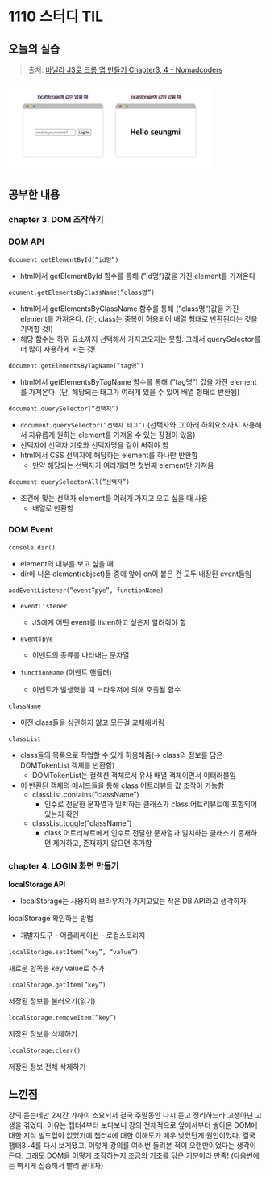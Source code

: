 # 1110 스터디 TIL

## 오늘의 실습

> 출처: [바닐라 JS로 크롬 앱 만들기 Chapter3, 4 - Nomadcoders](https://nomadcoders.co/javascript-for-beginners/lobby)

<img src="../img/login.jpg" width="400">

## 공부한 내용

### chapter 3. DOM 조작하기

### DOM API

`document.getElementById(”id명”)`

-   html에서 getElementById 함수를 통해 (”id명”)값을 가진 element를 가져온다

`ocument.getElementsByClassName(”class명”)`

-   html에서 getElementsByClassName 함수를 통해 (”class명”)값을 가진 element를 가져온다. (단, class는 중복이 허용되어 배열 형태로 반환된다는 것을 기억할 것!)
-   해당 함수는 하위 요소까지 선택해서 가지고오지는 못함. 그래서 querySelector를 더 많이 사용하게 되는 것!

`document.getElementsByTagName(”tag명”)`

-   html에서 getElementsByTagName 함수를 통해 (”tag명”) 값을 가진 element를 가져온다. (단, 해당되는 태그가 여러개 있을 수 있어 배열 형태로 반환됨)

`document.querySelector(”선택자”)`

-   `document.querySelector(”선택자 태그”)` (선택자와 그 아래 하위요소까지 사용해서 자유롭게 원하는 element를 가져올 수 있는 장점이 있음)
-   선택자에 선택자 기호와 선택자명을 같이 써줘야 함
-   html에서 CSS 선택자에 해당하는 element를 하나만 반환함
    -   만약 해당되는 선택자가 여러개라면 첫번째 element만 가져옴

`document.querySelectorAll(”선택자”)`

-   조건에 맞는 선택자 element를 여러개 가지고 오고 싶을 때 사용
    -   배열로 반환함

### DOM Event

`console.dir()`

-   element의 내부를 보고 싶을 때
-   dir에 나온 element(object)들 중에 앞에 on이 붙은 건 모두 내장된 event들임

`addEventListener(”eventTpye”, functionName)`

-   `eventListener`

    -   JS에게 어떤 event를 listen하고 싶은지 알려줘야 함

-   `eventTpye`

    -   이벤트의 종류를 나타내는 문자열

-   `functionName` (이벤트 핸들러)
    -   이벤트가 발생했을 때 브라우저에 의해 호출될
        함수

`className`

-   이전 class들을 상관하지 않고 모든걸 교체해버림

`classList`

-   class들의 목록으로 작업할 수 있게 허용해줌(→ class의 정보를 담은 DOMTokenList 객체를 반환함)
    -   DOMTokenList는 컬렉션 객체로서 유사 배열 객체이면서 이터러블임
-   이 반환된 객체의 메서드들을 통해 class 어트리뷰트 값 조작이 가능함
    -   classList.contains(”className”)
        -   인수로 전달한 문자열과 일치하는 클래스가 class 어트리뷰트에 포함되어있는지 확인
    -   classList.toggle(”className”)
        -   class 어트리뷰트에서 인수로 전달한 문자열과 일치하는 클래스가 존재하면 제거하고, 존재하지 않으면 추가함

### chapter 4. LOGIN 화면 만들기

**localStorage API**

-   localStorage는 사용자의 브라우저가 가지고있는 작은 DB API라고 생각하자.

localStorage 확인하는 방법

-   개발자도구 - 어플리케이션 - 로컬스토리지

`localStorage.setItem(”key”, “value”)`

새로운 항목을 key:value로 추가

`lcoalStorage.getItem(”key”)`

저장된 정보를 불러오기(읽기)

`localStorage.removeItem(”key”)`

저장된 정보를 삭제하기

`localStorage.clear()`

저장된 정보 전체 삭제하기

## 느낀점

강의 듣는데만 2시간 가까이 소요되서 결국 주말동안 다시 듣고 정리하느라 고생아닌 고생을 겪었다. 이유는 챕터4부터 보다보니 강의 전체적으로 앞에서부터 쌓아온 DOM에 대한 지식 빌드업이 없었기에 챕터4에 대한 이해도가 매우 낮았던게 원인이었다. 결국 챕터3~4를 다시 보게됐고, 이렇게 강의를 여러번 돌려본 적이 오랜만이었다는 생각이 든다. 그래도 DOM을 어떻게 조작하는지 조금의 기초를 닦은 기분이라 만족! (다음번에는 빡시게 집중해서 빨리 끝내자)
